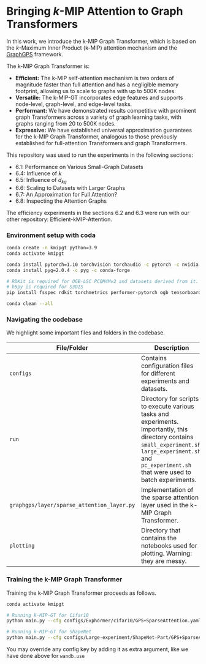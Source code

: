 # Bringing $k$-MIP Attention to Graph Transformers


In this work, we introduce the k-MIP Graph Transformer, which is based on the $k$-Maximum Inner Product (k-MIP) attention mechanism and the [GraphGPS](https://github.com/rampasek/GraphGPS) framework.

The k-MIP Graph Transformer is:

- **Efficient:** The k-MIP self-attention mechanism is two orders of magnitude faster than full attention and has a negligible memory footprint, allowing us to scale to graphs with up to 500K nodes.
- **Versatile:** The k-MIP-GT incorporates edge features and supports node-level, graph-level, and edge-level tasks.
- **Performant:** We have demonstrated results competitive with prominent graph Transformers across a variety of graph learning tasks, with graphs ranging from 20 to 500K nodes.
- **Expressive:** We have established universal approximation guarantees for the k-MIP Graph Transformer, analogous to those previously established for full-attention Transformers and graph Transformers.

This repository was used to run the experiments in the following sections:

- 6.1: Performance on Various Small-Graph Datasets
- 6.4: Influence of $k$
- 6.5: Influence of $d_{kq}$
- 6.6: Scaling to Datasets with Larger Graphs
- 6.7: An Approximation for Full Attention?
- 6.8: Inspecting the Attention Graphs

The efficiency experiments in the sections 6.2 and 6.3 were run with our other repository: Efficient-kMIP-Attention.


### Environment setup with coda

```bash
conda create -n kmipgt python=3.9
conda activate kmipgt

conda install pytorch=1.10 torchvision torchaudio -c pytorch -c nvidia
conda install pyg=2.0.4 -c pyg -c conda-forge

# RDKit is required for OGB-LSC PCQM4Mv2 and datasets derived from it.
# h5py is required for S3DIS  
pip install fsspec rdkit torchmetrics performer-pytorch ogb tensorboardX wandb pykeops ipykernel h5py cupy-cuda12x

conda clean --all
```

### Navigating the codebase

We highlight some important files and folders in the codebase.

| File/Folder                          | Description                                                                 |
|----------------------------|-----------------------------------------------------------------------------|
| `configs`                            | Contains configuration files for different experiments and datasets.        |
| `run`                                | Directory for scripts to execute various tasks and experiments. Importantly, this directory contains `small_experiment.sh`, `large_experiment.sh` and `pc_experiment.sh` that were used to batch experiments.             |
| `graphgps/layer/sparse_attention_layer.py` | Implementation of the sparse attention layer used in the k-MIP Graph Transformer. |
| `plotting` | Directory that contains the notebooks used for plotting. Warning: they are messy. |


### Training the k-MIP Graph Transformer

Training the k-MIP Graph Transformer proceeds as follows.

```bash
conda activate kmipgt

# Running k-MIP-GT for Cifar10
python main.py --cfg configs/Exphormer/cifar10/GPS+SparseAttention.yaml wandb.use False

# Running k-MIP-GT for ShapeNet
python main.py --cfg configs/Large-experiment/ShapeNet-Part/GPS+SparseAttention-8l.yaml wandb.use False
```
You may override any config key by adding it as extra argument, like we have done above for `wandb.use`



<!-- ## Citation

Our work can be cited using the following bibtex:
```bibtex

``` -->
